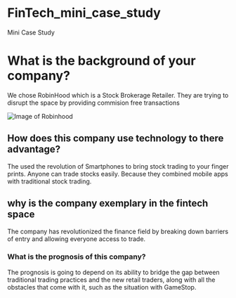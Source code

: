 # FinTech_mini_case_study
Mini Case Study

# What is the background of your company?

We chose RobinHood which is a Stock Brokerage Retailer. They are trying to disrupt the space by providing commision free transactions

![Image of Robinhood](https://as1.ftcdn.net/jpg/04/09/41/92/500_F_409419256_bvR2s6s7hzFkv8FVmU5sbvAH0ZSdJHJl.jpg)

## How does this company use technology to there advantage?

The used the revolution of Smartphones to bring stock trading to your finger prints.  Anyone can trade stocks easily.  Because they combined mobile apps with traditional stock trading.

## why is the company exemplary in the fintech space

The company has revolutionized the finance field by breaking down barriers of entry and allowing everyone access to trade. 

### What is the prognosis of this company?
The prognosis is going to depend on its ability to bridge the gap between traditional trading practices and the new retail traders, along with all the obstacles that come with it, such as the situation with GameStop.